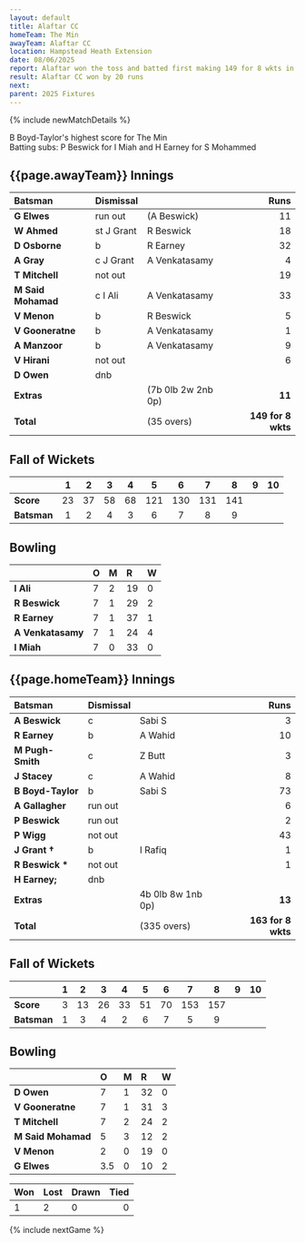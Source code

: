 ```yaml
---
layout: default
title: Alaftar CC
homeTeam: The Min
awayTeam: Alaftar CC
location: Hampstead Heath Extension 
date: 08/06/2025
report: Alaftar won the toss and batted first making 149 for 8 wkts in 35 overs. The Min replied with 135 all out in 31.5 overs.
result: Alaftar CC won by 20 runs
next: 
parent: 2025 Fixtures
---
```


{% include newMatchDetails %}

B Boyd-Taylor's highest score for The Min<br />
Batting subs: P Beswick for I Miah and H Earney for S Mohammed

## {{page.awayTeam}} Innings

| Batsman | Dismissal | | Runs |
|:---|:---|---|---:|
| **G Elwes** | run out | (A Beswick) | 11 |
| **W Ahmed** | st J Grant | R Beswick | 18 |
| **D Osborne** | b | R Earney | 32 |
| **A Gray** | c J Grant | A Venkatasamy | 4 |
| **T Mitchell** | not out |  | 19 |
| **M Said Mohamad** | c I Ali | A Venkatasamy | 33 |
| **V Menon** | b | R Beswick | 5 |
| **V Gooneratne** | b | A Venkatasamy | 1 |
| **A Manzoor** | b | A Venkatasamy | 9 |
| **V Hirani** | not out |  | 6 |
| **D Owen** | dnb |  |  |
| **Extras** | | (7b 0lb 2w 2nb 0p) | **11** |
| **Total** | | (35 overs) | **149 for 8 wkts** |

## Fall of Wickets

| | 1 | 2 | 3 | 4 | 5 | 6 | 7 | 8 | 9 | 10 |
|---|:---:|:---:|:---:|:---:|:---:|:---:|:---:|:---:|:---:|:---:|
| **Score** | 23 | 37 | 58 | 68 | 121 | 130 | 131 | 141 |  |  |
| **Batsman** | 1  | 2 | 4 | 3 | 6 | 7 | 8 | 9 |  |  |

## Bowling

| | O | M | R | W |
|---|:---|:---|:---|:---|
| **I Ali** | 7 | 2 | 19 | 0 |
| **R Beswick** | 7 | 1 | 29 | 2 |
| **R Earney** | 7 | 1 | 37 | 1 |
| **A Venkatasamy** | 7 | 1 | 24 | 4 |
| **I Miah** | 7 | 0 | 33 | 0 |

## {{page.homeTeam}} Innings

| Batsman | Dismissal | | Runs |
|:---|:---|---|---:|
| **A Beswick** | c | Sabi S | 3 |
| **R Earney** | b | A Wahid | 10 |
| **M Pugh-Smith** | c | Z Butt | 3 |
| **J Stacey** | c | A Wahid | 8 |
| **B Boyd-Taylor** | b | Sabi S | 73 |
| **A Gallagher** | run out |  | 6 |
| **P Beswick** | run out | | 2 |
| **P Wigg** | not out |  | 43 |
| **J Grant &#8224;** | b | I Rafiq | 1 |
| **R Beswick &#42;** | not out |   | 1 |
| **H Earney;** | dnb |  |  |
| **Extras** | | 4b 0lb 8w 1nb 0p) | **13** |
| **Total** | | (335 overs) | **163 for 8 wkts** |

## Fall of Wickets

| | 1 | 2 | 3 | 4 | 5 | 6 | 7 | 8 | 9 | 10 |
|---|:---:|:---:|:---:|:---:|:---:|:---:|:---:|:---:|:---:|:---:|
| **Score** | 3 | 13 | 26 | 33 | 51 | 70 | 153 | 157 |  |  |
| **Batsman** | 1 | 3 | 4 | 2 | 6 | 7 | 5 | 9 |  |  | 

## Bowling

| | O | M | R | W |
|---|:---|:---|:---|:---|
| **D Owen** | 7 | 1 | 32 | 0 |
| **V Gooneratne** | 7 | 1 | 31 | 3 |
| **T Mitchell** | 7 | 2 | 24 | 2 |
| **M Said Mohamad** | 5 | 3 | 12 | 2 |
| **V Menon** | 2 | 0 | 19 | 0 |
| **G Elwes** | 3.5 | 0 | 10 | 2 |

| Won | Lost | Drawn | Tied |
|:---|:---|:---|---:|
| 1 | 2 | 0 | 0 |

{% include nextGame %}
